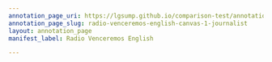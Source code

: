 ```yaml
---
annotation_page_uri: https://lgsump.github.io/comparison-test/annotations/radio-venceremos-english-canvas-1-journalist.json
annotation_page_slug: radio-venceremos-english-canvas-1-journalist
layout: annotation_page
manifest_label: Radio Venceremos English

---
```

